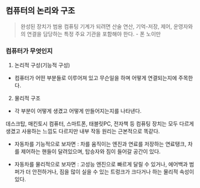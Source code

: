 ## 컴퓨터의 논리와 구조

> 완성된 장치가 범용 컴퓨팅 기계가 되려면 산술 연산, 기억-저장, 제어, 운영자와의 연결을 담당하는 특정 주요 기관을 포함해야 한다. - 폰 노이만

### 컴퓨터가 무엇인지

1. 논리적 구성(기능적 구성)

- 컴퓨터가 어떤 부분들로 이루어져 있고 무슨일을 하며 어떻게 연결되는지에 주목한다.

2. 물리적 구조

- 각 부분이 어떻게 생겼고 어떻게 만들어지는지를 나타낸다.

데스크탑, 매킨토시 컴퓨터, 스마트폰, 태블릿PC, 전자책 등 컴퓨팅 장치는 모두 다르게 생겼고 사용하는 느낌도 다르지만 내부 작동 원리는 근본적으로 똑같다.

- 자동차를 기능적으로 보자면 :
  차를 움직이는 엔진과 연료를 저장하는 연료탱크, 차를 제어하는 핸들이 달려있으며, 탑승자와 짐이 들어갈 공간이 있다.

- 자동차를 물리적으로 보자면 :
  고성능 엔진으로 빠르게 달릴 수 있거나, 에어백과 범퍼가 더 안전하거나, 짐을 많이 실을 수 있는 트렁크가 크다거나 하는 물리적 속성이 있다.
